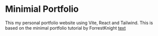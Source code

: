# Minimial Portfolio

This my personal portfolio website using Vite, React and Tailwind. This is based on the minimal portfolio tutorial by ForrestKnight [text](https://youtu.be/b0pkpcD8Ms4?si=GbjM1dq5SisxVQuO)
